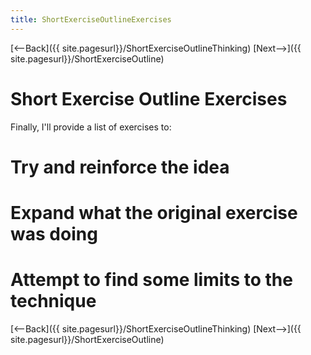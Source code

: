 ```yaml
---
title: ShortExerciseOutlineExercises
---
```

[<--Back]({{ site.pagesurl}}/ShortExerciseOutlineThinking) [Next-->]({{ site.pagesurl}}/ShortExerciseOutline)

# Short Exercise Outline Exercises
Finally, I'll provide a list of exercises to:
# Try and reinforce the idea
# Expand what the original exercise was doing
# Attempt to find some limits to the technique

[<--Back]({{ site.pagesurl}}/ShortExerciseOutlineThinking) [Next-->]({{ site.pagesurl}}/ShortExerciseOutline)
